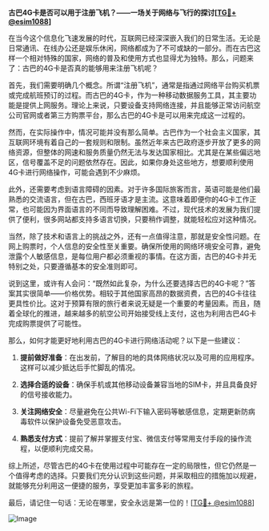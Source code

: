 **古巴4G卡是否可以用于注册飞机？——一场关于网络与飞行的探讨[[TG💪+ @esim1088](https://t.me/s/esim1088)]**

在当今这个信息化飞速发展的时代，互联网已经深深嵌入我们的日常生活。无论是日常通讯、在线办公还是娱乐休闲，网络都成为了不可或缺的一部分。而在古巴这样一个相对特殊的国家，网络的普及和使用方式也显得尤为独特。那么，问题来了：古巴的4G卡是否真的能够用来注册飞机呢？

首先，我们需要明确几个概念。所谓“注册飞机”，通常是指通过网络平台购买机票或完成航班预订的过程。而古巴的4G卡，作为一种移动数据服务工具，其主要功能是提供上网服务。理论上来说，只要设备支持网络连接，并且能够正常访问航空公司官网或者第三方购票平台，那么古巴的4G卡是可以用来完成这一过程的。

然而，在实际操作中，情况可能并没有那么简单。古巴作为一个社会主义国家，其互联网环境有着自己的一套规则和限制。虽然近年来古巴政府逐步开放了更多的网络资源，但整体的网速和服务质量仍然无法与发达国家相比。尤其是在某些偏远地区，信号覆盖不足的问题依然存在。因此，如果你身处这些地方，想要顺利使用4G卡进行网络操作，可能会遇到不少麻烦。

此外，还需要考虑到语言障碍的因素。对于许多国际旅客而言，英语可能是他们最熟悉的交流语言，但在古巴，西班牙语才是主流。这意味着即便你的4G卡工作正常，也可能因为界面语言的不同而导致理解困难。不过，现代技术的发展为我们提供了便利，很多网站都支持多语言切换，只要稍作调整，就能轻松应对这种情况。

当然，除了技术和语言上的挑战之外，还有一点值得注意，那就是安全性问题。在网上购票时，个人信息的安全性至关重要。确保所使用的网络环境安全可靠，避免泄露个人敏感信息，是每位用户都必须重视的事情。在这方面，古巴的4G卡并无特别之处，只要遵循基本的安全准则即可。

说到这里，或许有人会问：“既然如此复杂，为什么还要选择古巴的4G卡呢？”答案其实很简单——价格优势。相较于其他国家高昂的数据资费，古巴的4G卡往往更具性价比。这对于预算有限的旅行者来说无疑是一个重要的考量因素。而且，随着全球化的推进，越来越多的航空公司开始接受线上支付，这也为利用古巴4G卡完成购票提供了可能性。

那么，如何才能更好地利用古巴的4G卡进行网络活动呢？以下是一些建议：

1. **提前做好准备**：在出发前，了解目的地的具体网络状况以及可用的应用程序。这样可以减少抵达后手忙脚乱的情况。
   
2. **选择合适的设备**：确保手机或其他移动设备兼容当地的SIM卡，并且具备良好的信号接收能力。
   
3. **关注网络安全**：尽量避免在公共Wi-Fi下输入密码等敏感信息，定期更新防病毒软件以保护设备免受恶意攻击。
   
4. **熟悉支付方式**：提前了解并掌握支付宝、微信支付等常用支付手段的操作流程，以便顺利完成交易。

综上所述，尽管古巴的4G卡在使用过程中可能存在一定的局限性，但它仍然是一个值得考虑的选择。只要我们充分认识到这些问题，并采取相应的措施加以规避，就能够充分利用这一便捷的服务，享受更加丰富多彩的旅程。

最后，请记住一句话：无论在哪里，安全永远是第一位的！[[TG💪+ @esim1088](https://t.me/s/esim1088)] 

![Image](https://i.postimg.cc/4NQfJmqS/Snipaste-2025-05-13-00-14-12.png)